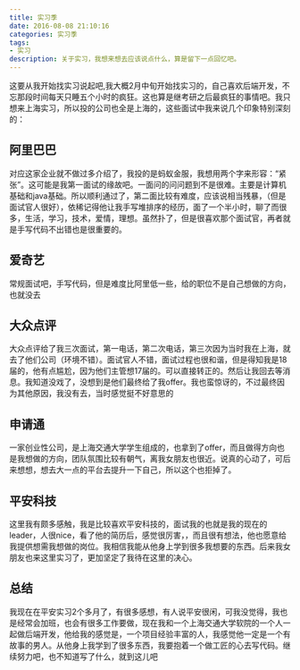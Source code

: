 ```yaml
---
title: 实习季
date: 2016-08-08 21:10:16
categories: 实习季
tags: 
- 实习
description: 关于实习，我想来想去应该说点什么，算是留下一点回忆吧。
---
```


这要从我开始找实习说起吧,我大概2月中旬开始找实习的，自己喜欢后端开发，不忘那段时间每天只睡五个小时的疯狂。这也算是继考研之后最疯狂的事情吧。我只想来上海实习，所以投的公司也全是上海的，这些面试中我来说几个印象特别深刻的：

## 阿里巴巴

对应这家企业就不做过多介绍了，我投的是蚂蚁金服，我想用两个字来形容：“紧张”。这可能是我第一面试的缘故吧。一面问的问问题到不是很难。主要是计算机基础和java基础。所以顺利通过了，第二面比较有难度，应该说相当残暴，（但是面试官人很好），依稀记得他让我手写堆排序的经历，面了一个半小时，聊了而很多，生活，学习，技术，爱情，理想。虽然扑了，但是很喜欢那个面试官，再者就是手写代码不出错也是很重要的。

## 爱奇艺

常规面试吧，手写代码，但是难度比阿里低一些，给的职位不是自己想做的方向，也就没去

## 大众点评

大众点评给了我三次面试，第一电话，第二次电话，第三次因为当时我在上海，就去了他们公司（环境不错）。面试官人不错，面试过程也很和谐，但是得知我是18届的，他有点尴尬，因为他们主管想17届的。可以直接转正的。然后让我回去等消息。我知道没戏了，没想到是他们最终给了我offer。我也蛮惊讶的，不过最终因为其他原因，我没有去，当时感觉挺不好意思的

## 申请通

一家创业性公司，是上海交通大学学生组成的，也拿到了offer，而且做得方向也是我想做的方向，团队氛围比较有朝气，离我女朋友也很近。说真的心动了，可后来想想，想去大一点的平台去提升一下自己，所以这个也拒掉了。

## 平安科技

这里我有颇多感触，我是比较喜欢平安科技的，面试我的也就是我的现在的leader，人很nice，看了他的简历后，感觉很厉害，，而且很有想法，他也愿意给我提供想需我想做的岗位。我相信我能从他身上学到很多我想要的东西。后来我女朋友也来这里实习了，更加坚定了我待在这里的决心。

## 总结

我现在在平安实习2个多月了，有很多感想，有人说平安很闲，可我没觉得，我也是经常会加班，也会有很多工作要做，现在我和一个上海交通大学软院的一个人一起做后端开发，他给我的感觉是，一个项目经验丰富的人，我感觉他一定是一个有故事的男人。从他身上我学到了很多东西，我要抱着一个做工匠的心去写代码。继续努力吧，也不知道写了什么，就到这儿吧
